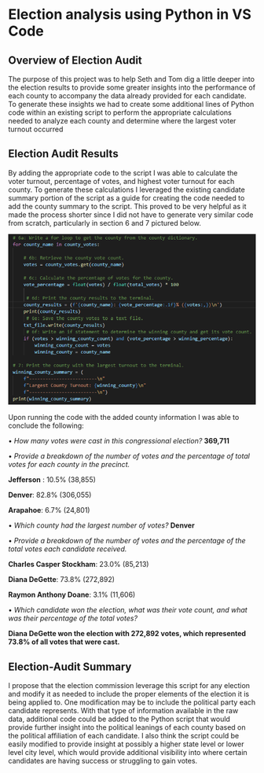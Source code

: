 # Election analysis using Python in VS Code

## Overview of Election Audit

The purpose of this project was to help Seth and Tom dig a little deeper into the election results to provide some greater insights into the performance of each county to accompany the data already provided for each candidate. To generate these insights we had to create some additional lines of Python code within an existing script to perform the appropriate calculations needed to analyze each county and determine where the largest voter turnout occurred  

## Election Audit Results

By adding the appropriate code to the script I was able to calculate the voter turnout, percentage of votes, and highest voter turnout for each county. To generate these calculations I leveraged the existing candidate summary portion of the script as a guide for creating the code needed to add the county summary to the script.  This proved to be very helpful as it made the process shorter since I did not have to generate very similar code from scratch, particularly in section 6 and 7 pictured below. 

![Code](https://github.com/NRFlood/election_analysis/blob/main/Code%20Example.png)

Upon running the code with the added county information I was able to conclude the following:

• *How many votes were cast in this congressional election?*   **369,711**

• *Provide a breakdown of the number of votes and the percentage of total votes for each county in the precinct.*

   **Jefferson** : 10.5% (38,855)
  
   **Denver**: 82.8% (306,055)
  
   **Arapahoe**: 6.7% (24,801)


• *Which county had the largest number of votes?*   **Denver**

• *Provide a breakdown of the number of votes and the percentage of the total votes each candidate received.*

   **Charles Casper Stockham**: 23.0% (85,213)

   **Diana DeGette**: 73.8% (272,892)

   **Raymon Anthony Doane**: 3.1% (11,606)

• *Which candidate won the election, what was their vote count, and what was their percentage of the total votes?* 

**Diana DeGette won the election with 272,892 votes, which represented 73.8% of all votes that were cast.**

## Election-Audit Summary

I propose that the election commission leverage this script for any election and modify it as needed to include the proper elements of the election it is being applied to.  One modification may be to include the political party each candidate represents.  With that type of information available in the raw data, additional code could be added to the Python script that would provide further insight into the political leanings of each county based on the political affiliation of each candidate.  I also think the script could be easily modified to provide insight at possibly a higher state level or lower level city level, which would provide additional visibility into where certain candidates are having success or struggling to gain votes.
